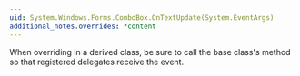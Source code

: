 ```yaml
---
uid: System.Windows.Forms.ComboBox.OnTextUpdate(System.EventArgs)
additional_notes.overrides: *content
---
```


<p>When overriding <xref href="System.Windows.Forms.ComboBox.OnTextUpdate(System.EventArgs)"></xref> in a derived class, be sure to call the base class's <xref href="System.Windows.Forms.ComboBox.OnTextUpdate(System.EventArgs)"></xref> method so that registered delegates receive the event.</p>


